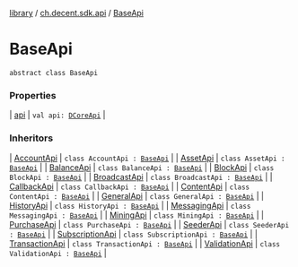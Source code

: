 [library](../../index.md) / [ch.decent.sdk.api](../index.md) / [BaseApi](./index.md)

# BaseApi

`abstract class BaseApi`

### Properties

| [api](api.md) | `val api: `[`DCoreApi`](../../ch.decent.sdk/-d-core-api/index.md) |

### Inheritors

| [AccountApi](../-account-api/index.md) | `class AccountApi : `[`BaseApi`](./index.md) |
| [AssetApi](../-asset-api/index.md) | `class AssetApi : `[`BaseApi`](./index.md) |
| [BalanceApi](../-balance-api/index.md) | `class BalanceApi : `[`BaseApi`](./index.md) |
| [BlockApi](../-block-api/index.md) | `class BlockApi : `[`BaseApi`](./index.md) |
| [BroadcastApi](../-broadcast-api/index.md) | `class BroadcastApi : `[`BaseApi`](./index.md) |
| [CallbackApi](../-callback-api/index.md) | `class CallbackApi : `[`BaseApi`](./index.md) |
| [ContentApi](../-content-api/index.md) | `class ContentApi : `[`BaseApi`](./index.md) |
| [GeneralApi](../-general-api/index.md) | `class GeneralApi : `[`BaseApi`](./index.md) |
| [HistoryApi](../-history-api/index.md) | `class HistoryApi : `[`BaseApi`](./index.md) |
| [MessagingApi](../-messaging-api/index.md) | `class MessagingApi : `[`BaseApi`](./index.md) |
| [MiningApi](../-mining-api/index.md) | `class MiningApi : `[`BaseApi`](./index.md) |
| [PurchaseApi](../-purchase-api/index.md) | `class PurchaseApi : `[`BaseApi`](./index.md) |
| [SeederApi](../-seeder-api/index.md) | `class SeederApi : `[`BaseApi`](./index.md) |
| [SubscriptionApi](../-subscription-api/index.md) | `class SubscriptionApi : `[`BaseApi`](./index.md) |
| [TransactionApi](../-transaction-api/index.md) | `class TransactionApi : `[`BaseApi`](./index.md) |
| [ValidationApi](../-validation-api/index.md) | `class ValidationApi : `[`BaseApi`](./index.md) |

